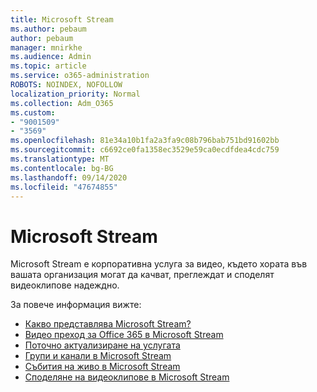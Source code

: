 ```yaml
---
title: Microsoft Stream
ms.author: pebaum
author: pebaum
manager: mnirkhe
ms.audience: Admin
ms.topic: article
ms.service: o365-administration
ROBOTS: NOINDEX, NOFOLLOW
localization_priority: Normal
ms.collection: Adm_O365
ms.custom:
- "9001509"
- "3569"
ms.openlocfilehash: 81e34a10b1fa2a3fa9c08b796bab751bd91602bb
ms.sourcegitcommit: c6692ce0fa1358ec3529e59ca0ecdfdea4cdc759
ms.translationtype: MT
ms.contentlocale: bg-BG
ms.lasthandoff: 09/14/2020
ms.locfileid: "47674855"
---
```

# <a name="microsoft-stream"></a>Microsoft Stream

Microsoft Stream е корпоративна услуга за видео, където хората във вашата организация могат да качват, преглеждат и споделят видеоклипове надеждно. 

За повече информация вижте:

- [Какво представлява Microsoft Stream?](https://docs.microsoft.com/stream/overview)
- [Видео преход за Office 365 в Microsoft Stream](https://docs.microsoft.com/stream/migrate-from-office-365)
- [Поточно актуализиране на услугата](https://techcommunity.microsoft.com/t5/microsoft-stream-service-updates/bd-p/StreamAnnouncements)
- [Групи и канали в Microsoft Stream](https://docs.microsoft.com/stream/groups-channels-organization)
- [Събития на живо в Microsoft Stream](https://docs.microsoft.com/stream/live-event-overview)
- [Споделяне на видеоклипове в Microsoft Stream](https://docs.microsoft.com/stream/portal-share-video)
